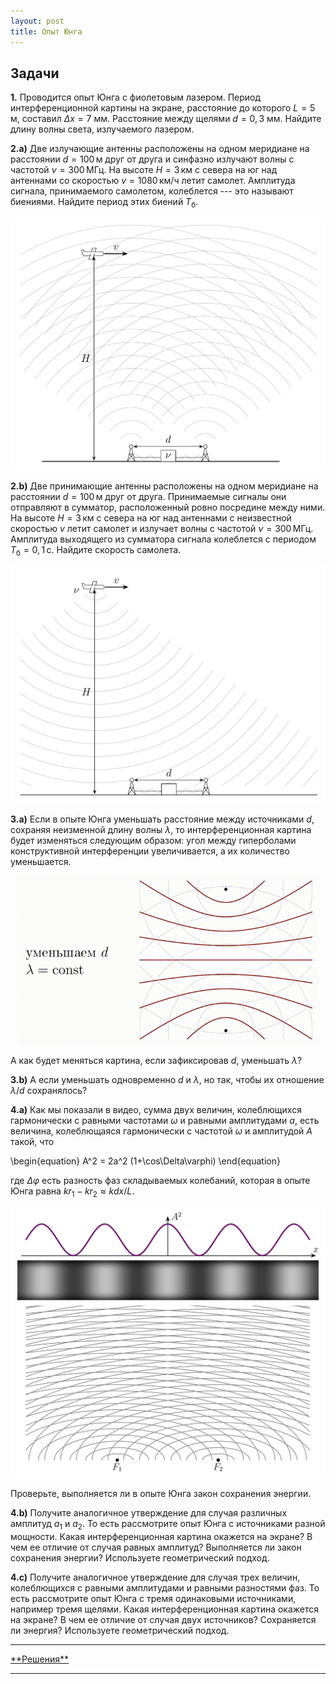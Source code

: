 ```yaml
---
layout: post
title: Опыт Юнга
---
```


## Задачи

**1.** Проводится опыт Юнга с фиолетовым лазером. Период интерференционной картины на экране, расстояние до которого $L=5$ м, составил $\Delta x=7$ мм. Расстояние между щелями $d=0{,}3$ мм. Найдите длину волны света, излучаемого лазером.

**2.a)** Две излучающие антенны расположены на одном меридиане на расстоянии $d=100\,\text{м}$ друг от друга и синфазно излучают волны с частотой $\nu=300\,\text{МГц}$. На высоте $H=3\,\text{км}$ с севера на юг над антеннами со скоростью $v=1080\,\text{км/ч}$ летит самолет. Амплитуда сигнала, принимаемого самолетом, колеблется --- это называют биениями. Найдите период этих биений $T_\text{б}$.

<center><img src="/images/inter-ant.png" width="640"/></center>

**2.b)** Две принимающие антенны расположены на одном меридиане на расстоянии $d=100\,\text{м}$ друг от друга. Принимаемые сигналы они отправляют в сумматор, расположенный ровно посредине между ними. На высоте $H=3\,\text{км}$ с севера на юг над антеннами с неизвестной скоростью $v$ летит самолет и излучает волны с частотой $\nu=300\,\text{МГц}$. Амплитуда выходящего из сумматора сигнала колеблется с периодом $T_\text{б}=0{,}1\,\text{с}$. Найдите скорость самолета.

<center><img src="/images/inter-ant3.png" width="640"/></center>

**3.a)** Если в опыте Юнга уменьшать расстояние между источниками $d$, сохраняя неизменной длину волны $\lambda$, то интерференционная картина будет изменяться следующим образом: угол между гиперболами конструктивной интерференции увеличивается, а их количество уменьшается.

<center><img src="/images/inter-d.gif" width="480"/></center>

А как будет меняться картина, если зафиксировав $d$, уменьшать $\lambda$?


**3.b)** А если уменьшать одновременно $d$ и $\lambda$, но так, чтобы их отношение $\lambda/d$ сохранялось?


**4.a)** Как мы показали в видео, сумма двух величин, колеблющихся гармонически с равными частотами $\omega$ и равными амплитудами $a$, есть величина, колеблющаяся гармонически с частотой $\omega$ и амплитудой $A$ такой, что

\begin{equation} A^2 = 2a^2 (1+\cos\Delta\varphi) \end{equation}

где $\Delta\varphi$ есть разность фаз складываемых колебаний, которая в опыте Юнга равна $kr_1-kr_2 \approx kdx/L$.

<center><img src="/images/inter-pic1.png" width="640"/></center>

Проверьте, выполняется ли в опыте Юнга закон сохранения энергии.


**4.b)** Получите аналогичное утверждение для случая различных амплитуд $a_1$ и $a_2$. То есть рассмотрите опыт Юнга с источниками разной мощности. Какая интерференционная картина окажется на экране? В чем ее отличие от случая равных амплитуд? Выполняется ли закон сохранения энергии? Используете геометрический подход.

**4.c)** Получите аналогичное утверждение для случая трех величин, колеблющихся с равными амплитудами и равными разностями фаз. То есть рассмотрите опыт Юнга с тремя одинаковыми источниками, например тремя щелями. Какая интерференционная картина окажется на экране? В чем ее отличие от случая двух источников? Сохраняется ли энергия? Используете геометрический подход.


<hr> 
<a href="/interference-ans">**Решения**</a>
<hr> 
